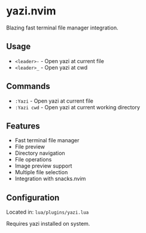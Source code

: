 # yazi.nvim

Blazing fast terminal file manager integration.

## Usage

- `<leader>-` - Open yazi at current file
- `<leader>_` - Open yazi at cwd

## Commands

- `:Yazi` - Open yazi at current file
- `:Yazi cwd` - Open yazi at current working directory

## Features

- Fast terminal file manager
- File preview
- Directory navigation
- File operations
- Image preview support
- Multiple file selection
- Integration with snacks.nvim

## Configuration

Located in: `lua/plugins/yazi.lua`

Requires yazi installed on system.
